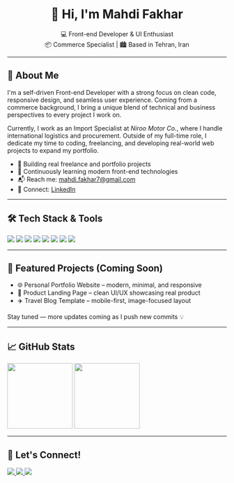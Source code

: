 <h1 align="center">👋 Hi, I'm Mahdi Fakhar</h1>

<p align="center">
💻 Front-end Developer & UI Enthusiast <br>
📦 Commerce Specialist | 🏙 Based in Tehran, Iran
</p>

---

## 🚀 About Me

I'm a self-driven Front-end Developer with a strong focus on clean code, responsive design, and seamless user experience. Coming from a commerce background, I bring a unique blend of technical and business perspectives to every project I work on.

Currently, I work as an Import Specialist at *Niroo Motor Co.*, where I handle international logistics and procurement. Outside of my full-time role, I dedicate my time to coding, freelancing, and developing real-world web projects to expand my portfolio.

- 🔨 Building real freelance and portfolio projects  
- 🌱 Continuously learning modern front-end technologies  
- 📬 Reach me: [mahdi.fakhar7@gmail.com](mailto:mahdi.fakhar7@gmail.com)  
- 🔗 Connect: [LinkedIn](https://linkedin.com/in/mahdi-fakhar)

---

## 🛠️ Tech Stack & Tools

<p align="left">
  <img src="https://img.shields.io/badge/HTML5-E34F26?style=for-the-badge&logo=html5&logoColor=white" />
  <img src="https://img.shields.io/badge/CSS3-1572B6?style=for-the-badge&logo=css3&logoColor=white" />
  <img src="https://img.shields.io/badge/JavaScript-F7DF1E?style=for-the-badge&logo=javascript&logoColor=black" />
  <img src="https://img.shields.io/badge/Bootstrap-7952B3?style=for-the-badge&logo=bootstrap&logoColor=white" />
  <img src="https://img.shields.io/badge/Git-F05032?style=for-the-badge&logo=git&logoColor=white" />
  <img src="https://img.shields.io/badge/GitHub-181717?style=for-the-badge&logo=github&logoColor=white" />
  <img src="https://img.shields.io/badge/Linux-FCC624?style=for-the-badge&logo=linux&logoColor=black" />
  <img src="https://img.shields.io/badge/C++-00599C?style=for-the-badge&logo=cplusplus&logoColor=white" />
</p>

---

## 📁 Featured Projects (Coming Soon)

- 🌐 Personal Portfolio Website – modern, minimal, and responsive  
- 📱 Product Landing Page – clean UI/UX showcasing real product  
- ✈️ Travel Blog Template – mobile-first, image-focused layout  

Stay tuned — more updates coming as I push new commits 💡

---

## 📈 GitHub Stats

<p align="left">
  <img src="https://github-readme-stats.vercel.app/api?username=mahdi-fakhar&show_icons=true&theme=default" height="150" />
  <img src="https://github-readme-stats.vercel.app/api/top-langs/?username=mahdi-fakhar&layout=compact&langs_count=6&theme=default" height="150" />
</p>

---

## 🤝 Let's Connect!

<p align="left">
  <a href="mailto:mahdi.fakhar7@gmail.com">
    <img src="https://img.shields.io/badge/Email-D14836?style=for-the-badge&logo=gmail&logoColor=white" />
  </a>
  <a href="https://linkedin.com/in/mahdi-fakhar" target="_blank">
    <img src="https://img.shields.io/badge/LinkedIn-0A66C2?style=for-the-badge&logo=linkedin&logoColor=white" />
  </a>
  <!-- Optional GitHub profile link -->
  <a href="https://github.com/mahdi-fakhar" target="_blank">
    <img src="https://img.shields.io/badge/GitHub-181717?style=for-the-badge&logo=github&logoColor=white" />
  </a>
</p>




